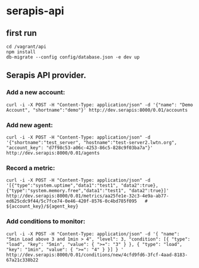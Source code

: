 # serapis-api

## first run
```
cd /vagrant/api
npm install
db-migrate --config config/database.json -e dev up
```

## Serapis API provider.

### Add a new account:
```
curl -i -X POST -H "Content-Type: application/json" -d '{"name": "Demo Account", "shortname":"demo"}' http://dev.serapis:8000/0.01/accounts
```

### Add new agent:
```
curl -i -X POST -H "Content-Type: application/json" -d '{"shortname":"test_server", "hostname":"test-server2.lwtn.org", "account_key": "d7f98c53-a06c-4253-86c5-828c9f03ba7a"}' http://dev.serapis:8000/0.01/agents
```

### Record a metric:
```
curl -i -X POST -H "Content-Type: application/json" -d '[{"type":"system.uptime","data1":"test1", "data2":true},{"type":"system.memory.free","data1":"test1", "data2":true}]' http://dev.serapis:8000/0.01/metrics/aa25fe1e-32c3-4e9a-ab77-ed625cdc9f44/5c7fce74-0e46-420f-8576-0c4bd785f095   # ${account_key}/${agent_key}
```


### Add conditions to monitor:
```
curl -i -X POST -H "Content-Type: application/json" -d '{ "name": "5min Load above 3 and 1min > 4", "level": 3, "condition": [{ "type": "load", "key": "5min", "value": { ">=": "3" } }, { "type": "load", "key": "1min", "value": { ">=": "4" } }] } ' http://dev.serapis:8000/0.01/conditions/new/4cfd9fd6-3fcf-4aad-8183-67a21c338b22
```
